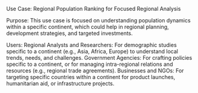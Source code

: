 Use Case: Regional Population Ranking for Focused Regional Analysis

Purpose: This use case is focused on understanding population dynamics within a specific continent, which could help in regional planning, development strategies, and targeted investments.

Users:
Regional Analysts and Researchers: For demographic studies specific to a continent (e.g., Asia, Africa, Europe) to understand local trends, needs, and challenges.
Government Agencies: For crafting policies specific to a continent, or for managing intra-regional relations and resources (e.g., regional trade agreements).
Businesses and NGOs: For targeting specific countries within a continent for product launches, humanitarian aid, or infrastructure projects.
